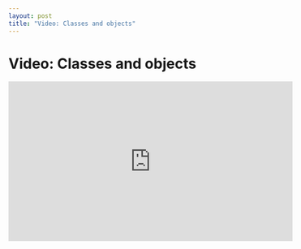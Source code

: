 ```yaml
---
layout: post
title: "Video: Classes and objects"
---
```


# Video: Classes and objects

<iframe width="560" height="315" src="https://www.youtube.com/embed/VuCapgsYPT8" frameborder="0" allow="accelerometer; autoplay; encrypted-media; gyroscope; picture-in-picture" allowfullscreen></iframe>
